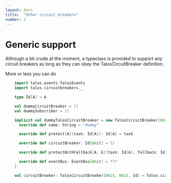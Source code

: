 ```yaml
---
layout: docs
title:  "Other circuit breakers"
number: 2
---
```


# Generic support

Although a bit crude at the moment, a typeclass is provided to support any circuit breakers as long as they can obey the
TalosCircuitBreaker definition.

More or less you can do

```scala mdoc:silent
    import talos.events.TalosEvents
    import talos.circuitbreakers._

    type Id[A] = A

    val dummyCircuitBreaker = ()
    val dummySubscriber = ()

    implicit val dummyTalosCircuitBreaker = new TalosCircuitBreaker[Unit, Unit, Id] {
      override def name: String = "dummy"

      override def protect[A](task: Id[A]): Id[A] = task

      override def circuitBreaker: Id[Unit] = ()

      override def protectWithFallback[A, E](task: Id[A], fallback: Id[E]): Id[Either[E, A]] = Right(task)

      override def eventBus: EventBus[Unit] = ???
    }

    val circuitBreaker: TalosCircuitBreaker[Unit, Unit, Id] = Talos.circuitBreaker[Unit, Unit, Id]
```
